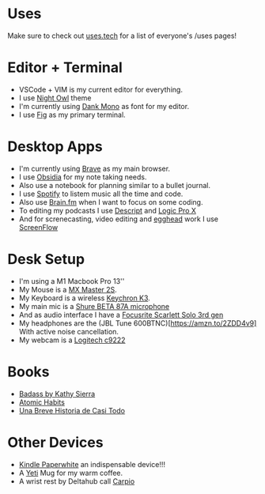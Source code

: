# Uses

Make sure to check out [uses.tech](https://uses.tech) for a list of everyone's /uses pages!

# Editor + Terminal

- VSCode + VIM is my current editor for everything.
- I use [Night Owl](https://marketplace.visualstudio.com/items?itemName=sdras.night-owl&WT.mc_id=twitter-social-sdras) theme
- I'm currently using [Dank Mono](https://philpl.gumroad.com/l/dank-mono) as font for my editor.
- I use [Fig](https://fig.io/) as my primary terminal.

# Desktop Apps

- I'm currently using [Brave](https://brave.com/) as my main browser.
- I use [Obsidia](https://obsidian.md/) for my note taking needs.
- Also use a notebook for planning similar to a bullet journal.
- I use [Spotify](https://open.spotify.com) to listem music all the time and code.
- Also use [Brain.fm](https://brain.fm) when I want to focus on some coding.
- To editing my podcasts I use [Descript](https://www.descript.com?lmref=sMc1WQ) and [Logic Pro X](https://www.apple.com/la/logic-pro/)
- And for screnecasting, video editing and [egghead](https://egghead.io) work I use [ScreenFlow](https://www.telestream.net/screenflow/overview.htm?&gclid=CjwKCAjwrvv3BRAJEiwAhwOdMxl1coeNfnDzMkMsVUCpLQkJ4gcrDfQotzy3rCeBF8zNK2x8dHBwGxoCEpIQAvD_BwE)

# Desk Setup

- I'm using a M1 Macbook Pro 13''
- My Mouse is a [MX Master 2S](https://amzn.to/31I1Ahv).
- My Keyboard is a wireless [Keychron K3](https://www.keychron.com/collections/keyboard/products/keychron-k3-wireless-mechanical-keyboard).
- My main mic is a [Shure BETA 87A microphone](https://amzn.to/2AtEi3H)
- And as audio interface I have a [Focusrite Scarlett Solo 3rd gen](https://amzn.to/2VEWuyP)
- My headphones are the (JBL Tune 600BTNC)[https://amzn.to/2ZDD4v9] With active noise cancellation.
- My webcam is a [Logitech c9222](https://www.logitech.com/en-us/products/webcams/c922-pro-stream-webcam.960-001087.html)

# Books
- [Badass by Kathy Sierra](https://amzn.to/2VItO7Y)
- [Atomic Habits](https://amzn.to/31Iinkp)
- [Una Breve Historia de Casi Todo](https://amzn.to/31HCjnC)

# Other Devices
- [Kindle Paperwhite](https://www.amazon.com/-/es/PQ94WIF/dp/B07741S7Y8/ref=sr_1_2?__mk_es_US=%C3%85M%C3%85%C5%BD%C3%95%C3%91&crid=13CLQ7POTRPO8&dchild=1&keywords=kindle+paperwhite&qid=1629371404&s=amazon-devices&sprefix=Kindle+pap%2Camazon-devices%2C290&sr=1-2) an indispensable device!!!
- A [Yeti](https://www.yeti.com/en_US/drinkware/mugs/10oz/21071500576.html#pos=3) Mug for my warm coffee.
- A wrist rest by Deltahub call [Carpio](https://deltahub.io/)
